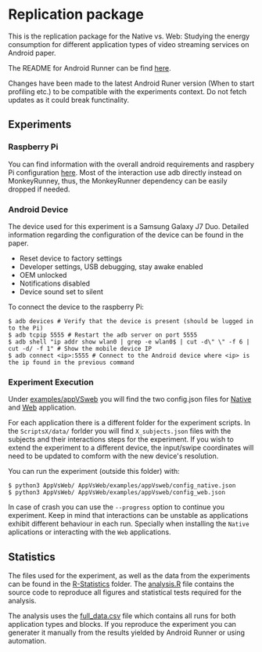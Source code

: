 # Replication package

This is the replication package for the Native vs. Web: Studying the energy consumption for different
application types of video streaming services on Android paper. 


The README for Android Runner can be find [here](./README_AndroidRunner.md). 

Changes have been made to the latest Android Runer version (When to start profiling etc.) to be compatible with the experiments context. Do not fetch updates as it could break functinality.

## Experiments

### Raspberry Pi
You can find information with the overall android requirements and raspbery Pi configuration [here](./docs/rpi_ar_setup.md). Most of the interaction use adb directly instead on MonkeyRunney, thus, the MonkeyRunner dependency can be easily dropped if needed.

### Android Device
The device used for this experiment is a Samsung Galaxy J7 Duo. Detailed information regarding the configuration of the device can be found in the paper.

- Reset device to factory settings
- Developer settings, USB debugging, stay awake enabled
- OEM unlocked
- Notifications disabled
- Device sound set to silent

To connect the device to the raspberry Pi:
```console
$ adb devices # Verify that the device is present (should be lugged in to the Pi)
$ adb tcpip 5555 # Restart the adb server on port 5555
$ adb shell "ip addr show wlan0 | grep -e wlan0$ | cut -d\" \" -f 6 | cut -d/ -f 1" # Show the mobile device IP
$ adb connect <ip>:5555 # Connect to the Android device where <ip> is the ip found in the previous command
```

### Experiment Execution
Under [examples/appVSweb](./examples/appVSweb/) you will find the two config.json files for [Native](./examples/appVSweb/config_native.json) and [Web](./examples/appVSweb/config_web.json) application. 

For each application there is a different folder for the experiment scripts. In the `ScriptsX/data/` forlder you will find `X_subjects.json` files with the subjects and their interactions steps for the experiment. If you wish to extend the experiment to a different device, the input/swipe coordinates will need to be updated to comform with the new device's resolution. 

You can run the experiment (outside this folder) with:
```console
$ python3 AppVsWeb/ AppVsWeb/examples/appVsweb/config_native.json
$ python3 AppVsWeb/ AppVsWeb/examples/appVsweb/config_web.json
```

In case of crash you can use the `--progress` option to continue you experiment. Keep in mind that interactions can be unstable as applications exhibit different behaviour in each run. Specially when installing the `Native` aplications or interacting with the `Web` applications.

## Statistics

The files used for the experiment, as well as the data from the experiments can be found in the [R-Statistics](./R-Statistics/) folder. The [analysis.R](./R-Statistics/analysis.R) file contains the source code to reproduce all figures and statistical tests required for the analysis.

The analysis uses the [full_data.csv](./R-Statistics/data/full_data.csv) file which contains all runs for both application types and blocks. If you reproduce the experiment you can generater it manually from the results yielded by Android Runner or using automation.
